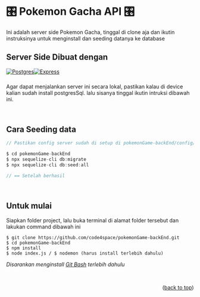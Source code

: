 <a id="readme-top"></a>

# &#127899; Pokemon Gacha API &#127899;

Ini adalah server side Pokemon Gacha, tinggal di clone aja dan ikutin instruksinya untuk menginstall dan seeding datanya ke database

## Server Side Dibuat dengan

[![Postgres][PostgreSQL]][Postgres-url][![Express][Express.js]][Express-url]

###

Agar dapat menjalankan server ini secara lokal, pastikan kalau di device kalian sudah install postgresSql. lalu sisanya tinggal ikutin intruksi dibawah ini.

[Express.js]: https://img.shields.io/badge/Express.js-404D59?style=for-the-badge
[PostgreSQL]: https://img.shields.io/badge/PostgreSQL-316192?style=for-the-badge&logo=postgresql&logoColor=white
[Express-url]: https://expressjs.com/
[Postgres-url]: https://www.postgresql.org/
[demo-url]: https://www.loom.com/share/d5962b1926d24607a61349afaed52d88?sid=22a49585-14fc-4f5f-8659-a939dd847ce5

&nbsp;

## Cara Seeding data

```js
// Pastikan config server sudah di setup di pokemonGame-backEnd/config/config.json sesuai setingan masing masing

$ cd pokemonGame-backEnd
$ npx sequelize-cli db:migrate
$ npx sequelize-cli db:seed:all

// == Setelah berhasil
```

&nbsp;

## Untuk mulai

Siapkan folder project, lalu buka terminal di alamat folder tersebut dan lakukan command dibawah ini

```
$ git clone https://github.com/code4space/pokemonGame-backEnd.git
$ cd pokemonGame-backEnd
$ npm install
$ node index.js / $ nodemon (harus install terlebih dahulu)
```

_Disarankan menginstall [Git Bash](https://git-scm.com/downloads) terlebih dahulu_

&nbsp;

<p align="right">(<a href="#readme-top">back to top</a>)</p>
